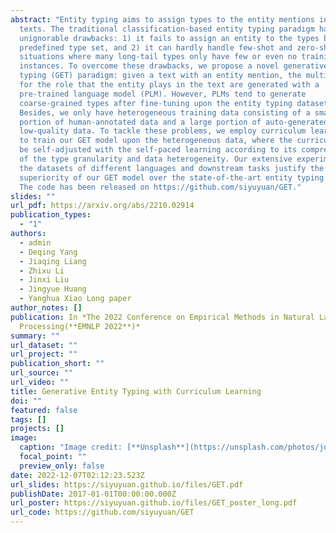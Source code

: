 ```yaml
---
abstract: "Entity typing aims to assign types to the entity mentions in given
  texts. The traditional classification-based entity typing paradigm has two
  unignorable drawbacks: 1) it fails to assign an entity to the types beyond the
  predefined type set, and 2) it can hardly handle few-shot and zero-shot
  situations where many long-tail types only have few or even no training
  instances. To overcome these drawbacks, we propose a novel generative entity
  typing (GET) paradigm: given a text with an entity mention, the multiple types
  for the role that the entity plays in the text are generated with a
  pre-trained language model (PLM). However, PLMs tend to generate
  coarse-grained types after fine-tuning upon the entity typing dataset.
  Besides, we only have heterogeneous training data consisting of a small
  portion of human-annotated data and a large portion of auto-generated but
  low-quality data. To tackle these problems, we employ curriculum learning (CL)
  to train our GET model upon the heterogeneous data, where the curriculum could
  be self-adjusted with the self-paced learning according to its comprehension
  of the type granularity and data heterogeneity. Our extensive experiments upon
  the datasets of different languages and downstream tasks justify the
  superiority of our GET model over the state-of-the-art entity typing models.
  The code has been released on https://github.com/siyuyuan/GET."
slides: ""
url_pdf: https://arxiv.org/abs/2210.02914
publication_types:
  - "1"
authors:
  - admin
  - Deqing Yang
  - Jiaqing Liang
  - Zhixu Li
  - Jinxi Liu
  - Jingyue Huang
  - Yanghua Xiao Long paper
author_notes: []
publication: In *The 2022 Conference on Empirical Methods in Natural Language
  Processing(**EMNLP 2022**)*
summary: ""
url_dataset: ""
url_project: ""
publication_short: ""
url_source: ""
url_video: ""
title: Generative Entity Typing with Curriculum Learning
doi: ""
featured: false
tags: []
projects: []
image:
  caption: "Image credit: [**Unsplash**](https://unsplash.com/photos/jdD8gXaTZsc)"
  focal_point: ""
  preview_only: false
date: 2022-12-07T02:12:23.523Z
url_slides: https://siyuyuan.github.io/files/GET.pdf
publishDate: 2017-01-01T00:00:00.000Z
url_poster: https://siyuyuan.github.io/files/GET_poster_long.pdf
url_code: https://github.com/siyuyuan/GET
---
```

